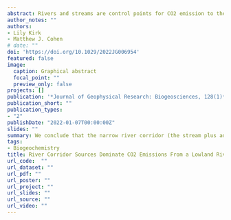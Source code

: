 ```yaml
---
abstract: Rivers and streams are control points for CO2 emission to the air (fCO2), with emission rates often exceeding internal metabolism (net ecosystem production, NEP). The difference is usually attributed to CO2-supersaturated groundwater inputs from upland soil respiration and rock weathering, but this implies a terrestrial-to-aquatic C transfer greater than estimated by terrestrial mass balance. One explanation is that riparian zones—rich in organic and inorganic C but mostly neglected in terrestrial mass balances—contribute disproportionately to fCO2. To test this hypothesis, we measured fCO2, NEP, and the lateral CO2 contributions from both terrestrial uplands (TER) and riparian wetlands (RIP) for seven reaches in a lowland river network in Florida, USA. NEP contributed about half of fCO2, but the remaining CO2 emission was generally much larger than measured TER. The relative importance of RIP versus TER varied markedly between contrasting hydrogeologic settings: RIP contributed 49% of fCO2 where geologic confinement forced lateral drainage through riparian soils, but only 12% where unconfined karst allowed deeper groundwater flowpaths that bypassed riparian zones. On a land area basis, the narrow riparian corridor yielded far more CO2 than the terrestrial uplands (33.1 vs. 1.4 g-C m−2 yr−1), resulting in river corridors (i.e., stream channel plus adjacent wetlands, NEP + RIP) sourcing 87% of fCO2 to streams. Our findings imply that true terrestrial CO2 subsidies to streams may be smaller than previously estimated by aquatic mass balance and highlight the importance of explicitly integrating riparian zones into the conceptual model for terrestrial-to-aquatic C transfer.
author_notes: ""
authors:
- Lily Kirk
- Matthew J. Cohen
# date: ""
doi: 'https://doi.org/10.1029/2022JG006954'
featured: false
image:
  caption: Graphical abstract
  focal_point: ""
  preview_only: false
projects: []
publication: '*Journal of Geophysical Research: Biogeosciences, 128(1)*'
publication_short: ""
publication_types:
- "2"
publishDate: "2022-01-07T00:00:00Z"
slides: ""
summary: We conclude that the narrow river corridor (the stream plus adjacent wetlands) is the source of 87% of the CO2 emitted by streams, and that the uplands that comprise most of the land area are a much smaller source than expected.
tags:
- Biogeochemistry
title: River Corridor Sources Dominate CO2 Emissions From a Lowland River Network
url_code:  ""
url_dataset: ""
url_pdf: ""
url_poster: ""
url_project: ""
url_slides: ""
url_source: ""
url_video: ""
---
```


